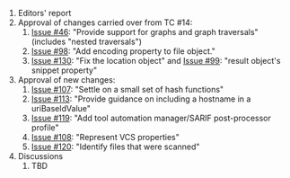 1. Editors' report
2. Approval of changes carried over from TC #14:
    1. [Issue #46](https://github.com/oasis-tcs/sarif-spec/issues/46): "Provide support for graphs and graph traversals" (includes "nested traversals")
    2. [Issue #98](https://github.com/oasis-tcs/sarif-spec/issues/98): "Add encoding property to file object."
    3. [Issue #130](https://github.com/oasis-tcs/sarif-spec/issues/130): "Fix the location object" and [Issue #99](https://github.com/oasis-tcs/sarif-spec/issues/99): "result object's snippet property"
3. Approval of new changes:
    1. [Issue #107](https://github.com/oasis-tcs/sarif-spec/issues/107): "Settle on a small set of hash functions"
    1. [Issue #113](https://github.com/oasis-tcs/sarif-spec/issues/113): "Provide guidance on including a hostname in a uriBaseIdValue"
    1. [Issue #119](https://github.com/oasis-tcs/sarif-spec/issues/119): "Add tool automation manager/SARIF post-processor profile"
    1. [Issue #108](https://github.com/oasis-tcs/sarif-spec/issues/108): "Represent VCS properties"
    1. [Issue #120](https://github.com/oasis-tcs/sarif-spec/issues/120): "Identify files that were scanned"
4. Discussions
    1. TBD
